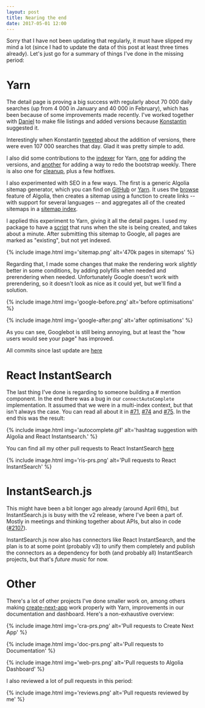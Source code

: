 ```yaml
---
layout: post
title: Nearing the end
date: 2017-05-01 12:00
---
```

Sorry that I have not been updating that regularly, it must have slipped my mind a lot (since I had to update the data of this post at least three times already). Let's just go for a summary of things I've done in the missing period: 

# Yarn

The detail page is proving a big success with regularly about 70 000 daily searches (up from 4 000 in January and 40 000 in February), which has been because of some improvements made recently. I've worked together with [Daniel](https://github.com/Daniel15) to make file listings and added versions because [Konstantin](https://github.com/bestander) suggested it. 

Interestingly when Konstantin [tweeted](https://twitter.com/bestander_nz/status/858030031343374336) about the addition of versions, there were even 107 000 searches that day. Glad it was pretty simple to add. 

I also did some contributions to the [indexer](https://github.com/algolia/npm-search) for Yarn, [one](https://github.com/algolia/npm-search/pull/38) for adding the versions, and [another](https://github.com/algolia/npm-search/pull/40) for adding a way to redo the bootstrap weekly. There is also one for [cleanup](https://github.com/algolia/npm-search/pull/39), plus a few hotfixes.

I also experimented with SEO in a few ways. The first is a generic Algolia sitemap generator, which you can find on [GitHub](https://github.com/algolia/algolia-sitemap) or [Yarn](https://yarnpkg.com/zh-Hans/package/algolia-sitemap). It uses the [browse](https://www.algolia.com/doc/api-client/javascript/advanced/#backup--export-an-index) feature of Algolia, then creates a sitemap using a function to create links -- with support for several languages -- and aggregates all of the created sitemaps in a [sitemap index](https://support.google.com/webmasters/answer/75712?hl=en). 

I applied this experiment to Yarn, giving it all the detail pages. I used my package to have a [script](https://github.com/yarnpkg/website/blob/master/scripts/sitemaps.js) that runs when the site is being created, and takes about a minute. After submitting this sitemap to Google, all pages are marked as "existing", but not yet indexed. 

{% include
	image.html
	img='sitemap.png'
	alt='470k pages in sitemaps' 
%}

Regarding that, I made some changes that make the rendering work *slightly* better in some conditions, by adding polyfills when needed and prerendering when needed. Unfortunately Google doesn't work with prerendering, so it doesn't look as nice as it could yet, but we'll find a solution. 

{% include
	image.html
	img='google-before.png'
	alt='before optimisations' 
%}

{% include
	image.html
	img='google-after.png'
	alt='after optimisations' 
%}

As you can see, Googlebot is still being annoying, but at least the "how users would see your page" has improved. 

All commits since last update are [here](https://github.com/yarnpkg/website/commits?author=Haroenv&since=2017-04-07T22:00:00Z&until=2017-05-01T22:00:00Z)

# React InstantSearch

The last thing I've done is regarding to someone building a # mention component. In the end there was a bug in our `connectAutoComplete` implementation. It assumed that we were in a multi-index context, but that isn't always the case. You can read all about it in [#71](https://github.com/algolia/react-instantsearch/issues/71), [#74](https://github.com/algolia/react-instantsearch/issues/74) and [#75](https://github.com/algolia/react-instantsearch/issues/75). In the end this was the result: 

{% include
	image.html
	img='autocomplete.gif'
	alt='hashtag suggestion with Algolia and React Instantsearch.' 
%}

You can find all my other pull requests to React InstantSearch [here](https://github.com/algolia/react-instantsearch/pulls?utf8=✓&q=is%3Apr%20author%3AHaroenv%20)

{% include
	image.html
	img='ris-prs.png'
	alt='Pull requests to React InstantSearch' 
%}

# InstantSearch.js

This might have been a bit longer ago already (around April 6th), but InstantSearch.js is busy with the v2 release, where I've been a part of. Mostly in meetings and thinking together about APIs, but also in code ([#2107](https://github.com/algolia/instantsearch.js/pull/2107)). 

InstantSearch.js now also has connectors like React InstantSearch, and the plan is to at some point (probably v3) to unify them completely and publish the connectors as a dependency for both (and probably all) InstantSearch projects, but that's _future music_ for now. 

# Other

There's a lot of other projects I've done smaller work on, among others making [create-next-app](https://github.com/segmentio/create-next-app) work properly with Yarn, improvements in our documentation and dashboard. Here's a non-exhaustive overview:

{% include
	image.html
	img='cra-prs.png'
	alt='Pull requests to Create Next App' 
%}

{% include
	image.html
	img='doc-prs.png'
	alt='Pull requests to Documentation' 
%}

{% include
	image.html
	img='web-prs.png'
	alt='Pull requests to Algolia Dashboard' 
%}

I also reviewed a lot of pull requests in this period: 

{% include
	image.html
	img='reviews.png'
	alt='Pull requests reviewed by me' 
%}
